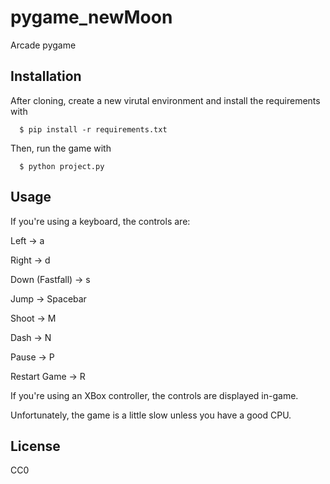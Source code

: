 # pygame_newMoon
Arcade pygame

## Installation

After cloning, create a new virutal environment and install the requirements with
```
  $ pip install -r requirements.txt
```  
Then, run the game with
```
  $ python project.py
```
## Usage

If you're using a keyboard, the controls are:

Left -> a

Right -> d

Down (Fastfall) -> s

Jump -> Spacebar

Shoot -> M

Dash -> N

Pause -> P

Restart Game -> R

If you're using an XBox controller, the controls are displayed in-game.

Unfortunately, the game is a little slow unless you have a good CPU.

## License

CC0
